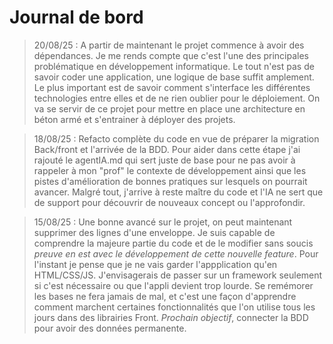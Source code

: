 # Journal de bord 
> 20/08/25 : A partir de maintenant le projet commence à avoir des dépendances. Je me rends compte que c'est l'une des principales problématique en développement informatique. Le tout n'est pas de savoir coder une application, une logique de base suffit amplement. Le plus important est de savoir comment s'interface les différentes technologies entre elles et de ne rien oublier pour le déploiement. On va se servir de ce projet pour mettre en place une architecture en béton armé et s'entrainer à déployer des projets.

> 18/08/25 : Refacto complète du code en vue de préparer la migration Back/front et l'arrivée de la BDD. Pour aider dans cette étape j'ai rajouté le agentIA.md qui sert juste de base pour ne pas avoir à rappeler à mon "prof" le contexte de développement ainsi que les pistes d'amélioration de bonnes pratiques sur lesquels on pourrait avancer. Malgré tout, j'arrive à reste maître du code et l'IA ne sert que de support pour découvrir de nouveaux concept ou l'approfondir.

> 15/08/25 : Une bonne avancé sur le projet, on peut maintenant supprimer des lignes d'une enveloppe. Je suis capable de comprendre la majeure partie du code et de le modifier sans soucis _preuve en est avec le développement de cette nouvelle feature_. Pour l'instant je pense que je ne vais garder l'appplication qu'en HTML/CSS/JS. J'envisagerais de passer sur un framework seulement si c'est nécessaire ou que l'appli devient trop lourde. Se remémorer les bases ne fera jamais de mal, et c'est une façon d'apprendre comment marchent certaines fonctionnalités que l'on utilise tous les jours dans des librairies Front.
*Prochain objectif*, connecter la BDD pour avoir des données permanente. 